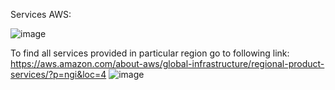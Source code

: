 Services AWS:

![image](https://user-images.githubusercontent.com/107784718/212014184-771b87f8-2b42-41c7-87fe-b7e98c69d832.png)

To find all services provided in particular region go to following link:
https://aws.amazon.com/about-aws/global-infrastructure/regional-product-services/?p=ngi&loc=4
![image](https://user-images.githubusercontent.com/107784718/212015543-dacc80e7-310e-4867-a59c-21babd336d7a.png)
